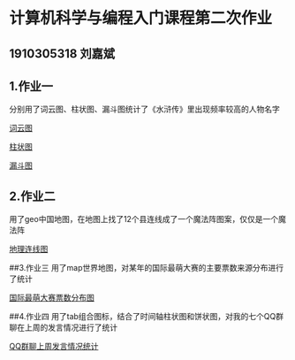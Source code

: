 # 计算机科学与编程入门课程第二次作业
## 1910305318 刘嘉斌
## 1.作业一
分别用了词云图、柱状图、漏斗图统计了《水浒传》里出现频率较高的人物名字

[词云图](https://Gee-rem.github.io/水浒传人物词云.html)

[柱状图](https://Gee-rem.github.io/水浒传人物词频柱状图.html)

[漏斗图](https://Gee-rem.github.io/人物词频漏斗图.html)

## 2.作业二
用了geo中国地图，在地图上找了12个县连线成了一个魔法阵图案，仅仅是一个魔法阵

[地理连线图](https://Gee-rem.github.io/地理连线图.html)

##3.作业三
用了map世界地图，对某年的国际最萌大赛的主要票数来源分布进行了统计

[国际最萌大赛票数分布图](https://Gee-rem.github.io/世界地图map.html)

##4.作业四
用了tab组合图标，结合了时间轴柱状图和饼状图，对我的七个QQ群聊在上周的发言情况进行了统计

[QQ群聊上周发言情况统计](https://Gee-rem.github.io/组合图表.html)

